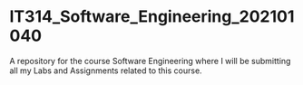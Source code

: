# IT314_Software_Engineering_202101040
A repository for the course Software Engineering where I will be submitting all my Labs and Assignments related to this course.
